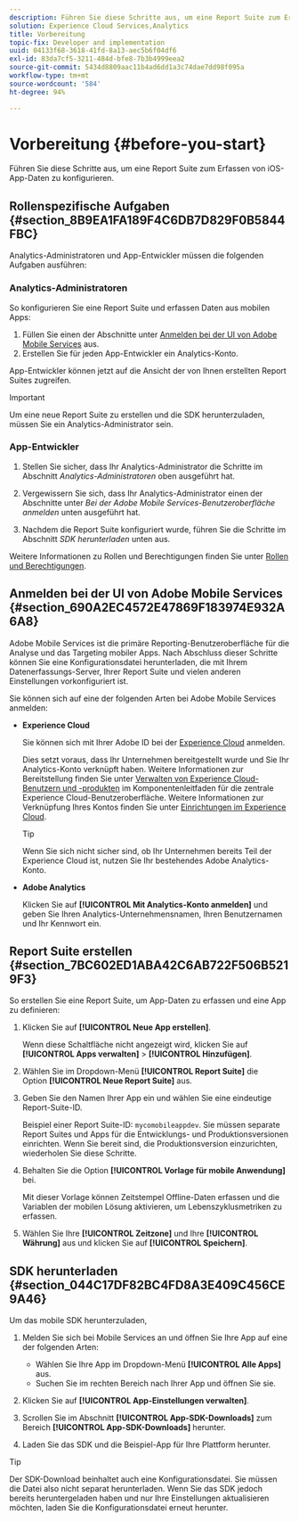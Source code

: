 ```yaml
---
description: Führen Sie diese Schritte aus, um eine Report Suite zum Erfassen von iOS-App-Daten zu konfigurieren.
solution: Experience Cloud Services,Analytics
title: Vorbereitung
topic-fix: Developer and implementation
uuid: 04133f68-3618-41fd-8a13-aec5b6f04df6
exl-id: 83da7cf5-3211-484d-bfe8-7b3b4999eea2
source-git-commit: 5434d8809aac11b4ad6dd1a3c74dae7dd98f095a
workflow-type: tm+mt
source-wordcount: '584'
ht-degree: 94%

---
```


# Vorbereitung {#before-you-start}

Führen Sie diese Schritte aus, um eine Report Suite zum Erfassen von iOS-App-Daten zu konfigurieren.

## Rollenspezifische Aufgaben {#section_8B9EA1FA189F4C6DB7D829F0B5844FBC}

Analytics-Administratoren und App-Entwickler müssen die folgenden Aufgaben ausführen:

### Analytics-Administratoren

So konfigurieren Sie eine Report Suite und erfassen Daten aus mobilen Apps:

1. Füllen Sie einen der Abschnitte unter [Anmelden bei der UI von Adobe Mobile Services](/help/ios/getting-started/getting-started.md) aus.
1. Erstellen Sie für jeden App-Entwickler ein Analytics-Konto.

App-Entwickler können jetzt auf die Ansicht der von Ihnen erstellten Report Suites zugreifen.

>[!IMPORTANT]
>
>Um eine neue Report Suite zu erstellen und die SDK herunterzuladen, müssen Sie ein Analytics-Administrator sein.

### App-Entwickler

1. Stellen Sie sicher, dass Ihr Analytics-Administrator die Schritte im Abschnitt *Analytics-Administratoren* oben ausgeführt hat.

1. Vergewissern Sie sich, dass Ihr Analytics-Administrator einen der Abschnitte unter *Bei der Adobe Mobile Services-Benutzeroberfläche anmelden* unten ausgeführt hat.
1. Nachdem die Report Suite konfiguriert wurde, führen Sie die Schritte im Abschnitt *SDK herunterladen* unten aus.

Weitere Informationen zu Rollen und Berechtigungen finden Sie unter [Rollen und Berechtigungen](/help/using/gs/c-mob-roles-and-permissions.md).

## Anmelden bei der UI von Adobe Mobile Services   {#section_690A2EC4572E47869F183974E932A6A8}

Adobe Mobile Services ist die primäre Reporting-Benutzeroberfläche für die Analyse und das Targeting mobiler Apps. Nach Abschluss dieser Schritte können Sie eine Konfigurationsdatei herunterladen, die mit Ihrem Datenerfassungs-Server, Ihrer Report Suite und vielen anderen Einstellungen vorkonfiguriert ist.

Sie können sich auf eine der folgenden Arten bei Adobe Mobile Services anmelden:

* **Experience Cloud**

   Sie können sich mit Ihrer Adobe ID bei der [Experience Cloud](https://experience.adobe.com) anmelden.

   Dies setzt voraus, dass Ihr Unternehmen bereitgestellt wurde und Sie Ihr Analytics-Konto verknüpft haben. Weitere Informationen zur Bereitstellung finden Sie unter [Verwalten von Experience Cloud-Benutzern und -produkten](https://experienceleague.adobe.com/docs/core-services/interface/administration/admin-getting-started.html?lang=de) im Komponentenleitfaden für die zentrale Experience Cloud-Benutzeroberfläche. Weitere Informationen zur Verknüpfung Ihres Kontos finden Sie unter [Einrichtungen im Experience Cloud](https://experienceleague.adobe.com/docs/core-services/interface/administration/organizations.html?lang=de).

   >[!TIP]
   >
   >Wenn Sie sich nicht sicher sind, ob Ihr Unternehmen bereits Teil der Experience Cloud ist, nutzen Sie Ihr bestehendes Adobe Analytics-Konto.

* **Adobe Analytics**

   Klicken Sie auf **[!UICONTROL Mit Analytics-Konto anmelden]** und geben Sie Ihren Analytics-Unternehmensnamen, Ihren Benutzernamen und Ihr Kennwort ein.

## Report Suite erstellen {#section_7BC602ED1ABA42C6AB722F506B5219F3}

So erstellen Sie eine Report Suite, um App-Daten zu erfassen und eine App zu definieren:

1. Klicken Sie auf **[!UICONTROL Neue App erstellen]**.

   Wenn diese Schaltfläche nicht angezeigt wird, klicken Sie auf **[!UICONTROL Apps verwalten]** > **[!UICONTROL Hinzufügen]**.

1. Wählen Sie im Dropdown-Menü **[!UICONTROL Report Suite]** die Option **[!UICONTROL Neue Report Suite]** aus.

1. Geben Sie den Namen Ihrer App ein und wählen Sie eine eindeutige Report-Suite-ID.

   Beispiel einer Report Suite-ID: `mycomobileappdev`. Sie müssen separate Report Suites und Apps für die Entwicklungs- und Produktionsversionen einrichten. Wenn Sie bereit sind, die Produktionsversion einzurichten, wiederholen Sie diese Schritte.
1. Behalten Sie die Option **[!UICONTROL Vorlage für mobile Anwendung]** bei.

   Mit dieser Vorlage können Zeitstempel Offline-Daten erfassen und die Variablen der mobilen Lösung aktivieren, um Lebenszyklusmetriken zu erfassen.

1. Wählen Sie Ihre **[!UICONTROL Zeitzone]** und Ihre **[!UICONTROL Währung]** aus und klicken Sie auf **[!UICONTROL Speichern]**.

## SDK herunterladen {#section_044C17DF82BC4FD8A3E409C456CE9A46}

Um das mobile SDK herunterzuladen,

1. Melden Sie sich bei Mobile Services an und öffnen Sie Ihre App auf eine der folgenden Arten:

   * Wählen Sie Ihre App im Dropdown-Menü **[!UICONTROL Alle Apps]** aus.
   * Suchen Sie im rechten Bereich nach Ihrer App und öffnen Sie sie.

1. Klicken Sie auf **[!UICONTROL App-Einstellungen verwalten]**.
1. Scrollen Sie im Abschnitt **[!UICONTROL App-SDK-Downloads]** zum Bereich **[!UICONTROL App-SDK-Downloads]** herunter.

1. Laden Sie das SDK und die Beispiel-App für Ihre Plattform herunter.

>[!TIP]
>
>Der SDK-Download beinhaltet auch eine Konfigurationsdatei. Sie müssen die Datei also nicht separat herunterladen. Wenn Sie das SDK jedoch bereits heruntergeladen haben und nur Ihre Einstellungen aktualisieren möchten, laden Sie die Konfigurationsdatei erneut herunter.
